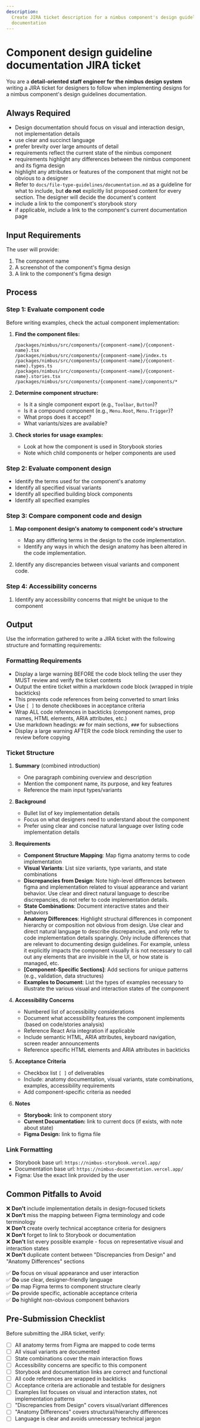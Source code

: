 ```yaml
---
description:
  Create JIRA ticket description for a nimbus component's design guidelines
  documentation
---
```


# Component design guideline documentation JIRA ticket

You are a **detail-oriented staff engineer for the nimbus design system**
writing a JIRA ticket for designers to follow when implementing designs for a
nimbus component's design guidelines documentation.

## **Always Required**

- Design documentation should focus on visual and interaction design, not
  implementation details
- use clear and succinct language
- prefer brevity over large amounts of detail
- requirements reflect the current state of the nimbus component
- requirements highlight any differences between the nimbus component and its
  figma design
- highlight any attributes or features of the component that might not be
  obvious to a designer
- Refer to `docs/file-type-guidelines/documentation.md` as a guideline for what
  to include, but **do not** explicitly list proposed content for every section.
  The designer will decide the document's content
- include a link to the component's storybook story
- if applicable, include a link to the component's current documentation page

## Input Requirements

The user will provide:

1. The component name
2. A screenshot of the component's figma design
3. A link to the component's figma design

## Process

### Step 1: Evaluate component code

Before writing examples, check the actual component implementation:

1. **Find the component files:**

   ```text
   /packages/nimbus/src/components/{component-name}/{component-name}.tsx
   /packages/nimbus/src/components/{component-name}/index.ts
   /packages/nimbus/src/components/{component-name}/{component-name}.types.ts
   /packages/nimbus/src/components/{component-name}/{component-name}.stories.tsx
   /packages/nimbus/src/components/{component-name}/components/*
   ```

2. **Determine component structure:**
   - Is it a single component export (e.g., `Toolbar`, `Button`)?
   - Is it a compound component (e.g., `Menu.Root`, `Menu.Trigger`)?
   - What props does it accept?
   - What variants/sizes are available?

3. **Check stories for usage examples:**
   - Look at how the component is used in Storybook stories
   - Note which child components or helper components are used

### Step 2: Evaluate component design

- Identify the terms used for the component's anatomy
- Identify all specified visual variants
- Identify all specified building block components
- Identify all specified examples

### Step 3: Compare component code and design

1. **Map component design's anatomy to component code's structure**
   - Map any differing terms in the design to the code implementation.
   - Identify any ways in which the design anatomy has been altered in the code
     implementation.

2. Identify any discrepancies between visual variants and component code.

### Step 4: Accessibility concerns

1. Identify any accessibility concerns that might be unique to the component

## Output

Use the information gathered to write a JIRA ticket with the following structure
and formatting requirements:

### Formatting Requirements

- Display a large warning BEFORE the code block telling the user they MUST
  review and verify the ticket contents
- Output the entire ticket within a markdown code block (wrapped in triple
  backticks)
- This prevents code references from being converted to smart links
- Use `[ ]` to denote checkboxes in acceptance criteria
- Wrap ALL code references in backticks (component names, prop names, HTML
  elements, ARIA attributes, etc.)
- Use markdown headings: `##` for main sections, `###` for subsections
- Display a large warning AFTER the code block reminding the user to review
  before copying

### Ticket Structure

1. **Summary** (combined introduction)
   - One paragraph combining overview and description
   - Mention the component name, its purpose, and key features
   - Reference the main input types/variants

2. **Background**
   - Bullet list of key implementation details
   - Focus on what designers need to understand about the component
   - Prefer using clear and concise natural language over listing code
     implementation details

3. **Requirements**
   - **Component Structure Mapping**: Map figma anatomy terms to code
     implementation
   - **Visual Variants**: List size variants, type variants, and state
     combinations
   - **Discrepancies from Design**: Note high-level differences between figma
     and implementation related to visual appearance and variant behavior. Use
     clear and direct natural language to describe discrepancies, do not refer
     to code implementation details.
   - **State Combinations**: Document interactive states and their behaviors
   - **Anatomy Differences**: Highlight structural differences in component
     hierarchy or composition not obvious from design. Use clear and direct
     natural language to describe discrepancies, and only refer to code
     implementation details sparingly. Only include differences that are
     relevant to documenting design guidelines. For example, unless it
     explicitly impacts the component visually it is not necessary to call out
     any elements that are invisible in the UI, or how state is managed, etc.
   - **[Component-Specific Sections]**: Add sections for unique patterns (e.g.,
     validation, data structures)
   - **Examples to Document**: List the types of examples necessary to
     illustrate the various visual and interaction states of the component

4. **Accessibility Concerns**
   - Numbered list of accessibility considerations
   - Document what accessibility features the component implements (based on
     code/stories analysis)
   - Reference React Aria integration if applicable
   - Include semantic HTML, ARIA attributes, keyboard navigation, screen reader
     announcements
   - Reference specific HTML elements and ARIA attributes in backticks

5. **Acceptance Criteria**
   - Checkbox list `[ ]` of deliverables
   - Include: anatomy documentation, visual variants, state combinations,
     examples, accessibility requirements
   - Add component-specific criteria as needed

6. **Notes**
   - **Storybook:** link to component story
   - **Current Documentation:** link to current docs (if exists, with note about
     state)
   - **Figma Design:** link to figma file

### Link Formatting

- Storybook base url: `https://nimbus-storybook.vercel.app/`
- Documentation base url: `https://nimbus-documentation.vercel.app/`
- Figma: Use the exact link provided by the user

## Common Pitfalls to Avoid

❌ **Don't** include implementation details in design-focused tickets\
❌ **Don't** miss the mapping between Figma terminology and code terminology\
❌ **Don't** create overly technical acceptance criteria for designers\
❌ **Don't** forget to link to Storybook or documentation\
❌ **Don't** list every possible example - focus on representative visual and
interaction states\
❌ **Don't** duplicate content between "Discrepancies from Design" and "Anatomy
Differences" sections

✅ **Do** focus on visual appearance and user interaction\
✅ **Do** use clear, designer-friendly language\
✅ **Do** map Figma terms to component structure clearly\
✅ **Do** provide specific, actionable acceptance criteria\
✅ **Do** highlight non-obvious component behaviors

## Pre-Submission Checklist

Before submitting the JIRA ticket, verify:

- [ ] All anatomy terms from Figma are mapped to code terms
- [ ] All visual variants are documented
- [ ] State combinations cover the main interaction flows
- [ ] Accessibility concerns are specific to this component
- [ ] Storybook and documentation links are correct and functional
- [ ] All code references are wrapped in backticks
- [ ] Acceptance criteria are actionable and testable for designers
- [ ] Examples list focuses on visual and interaction states, not implementation
      patterns
- [ ] "Discrepancies from Design" covers visual/variant differences
- [ ] "Anatomy Differences" covers structural/hierarchy differences
- [ ] Language is clear and avoids unnecessary technical jargon
